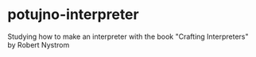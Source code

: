 # potujno-interpreter

Studying how to make an interpreter with the book "Crafting Interpreters" by Robert Nystrom
